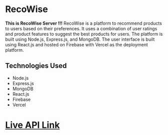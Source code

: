 # RecoWise

**This is RecoWise Server !!!**
RecoWise is a platform to recommend products to users based on their preferences. It uses a combination of user ratings and product features to suggest the best products for users. The platform is built using Node.js, Express.js, and MongoDB. The user interface is built using React.js and hosted on Firebase with Vercel as the deployment platform.

## Technologies Used

- Node.js
- Express.js
- MongoDB
- React.js
- Firebase
- Vercel

# [Live API Link](https://project-recommendation-lichtad.web.app/)